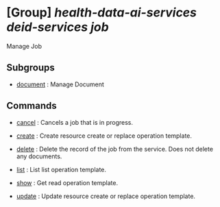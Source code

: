 # [Group] _health-data-ai-services deid-services job_

Manage Job

## Subgroups

- [document](/Commands/health-data-ai-services/deid-services/job/document/readme.md)
: Manage Document

## Commands

- [cancel](/Commands/health-data-ai-services/deid-services/job/_cancel.md)
: Cancels a job that is in progress.

- [create](/Commands/health-data-ai-services/deid-services/job/_create.md)
: Create resource create or replace operation template.

- [delete](/Commands/health-data-ai-services/deid-services/job/_delete.md)
: Delete the record of the job from the service. Does not delete any documents.

- [list](/Commands/health-data-ai-services/deid-services/job/_list.md)
: List list operation template.

- [show](/Commands/health-data-ai-services/deid-services/job/_show.md)
: Get read operation template.

- [update](/Commands/health-data-ai-services/deid-services/job/_update.md)
: Update resource create or replace operation template.
